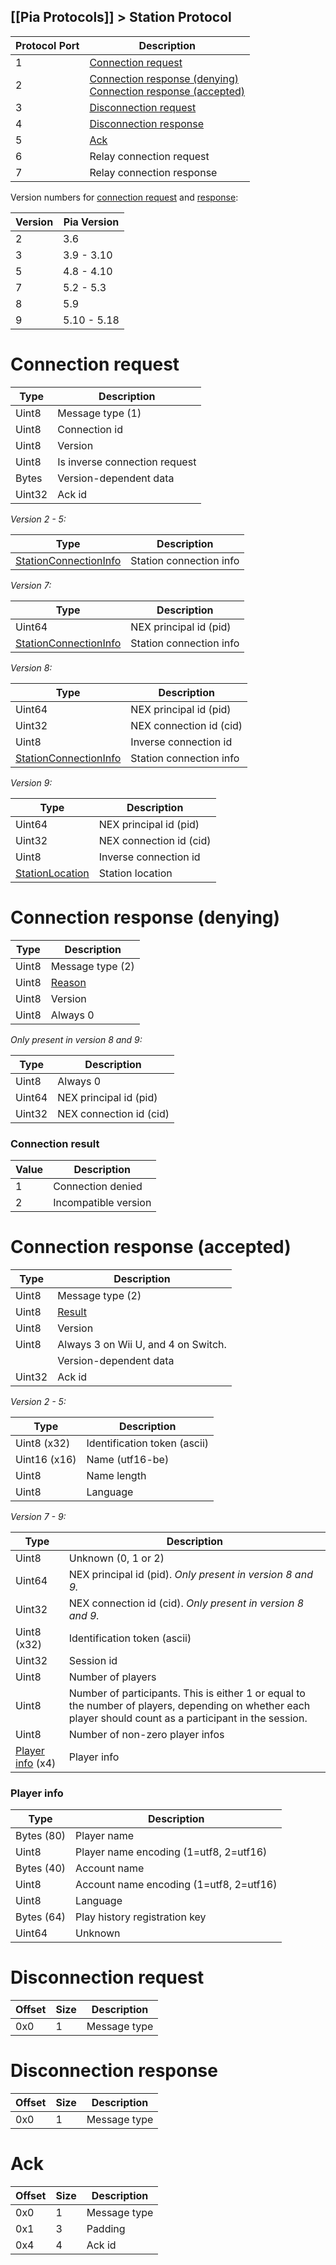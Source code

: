 [[Pia Protocols]] > Station Protocol
---

| Protocol Port | Description |
| --- | --- |
| 1 | [Connection request](#connection-request) |
| 2 | [Connection response (denying)](#connection-response-denying)<br>[Connection response (accepted)](#connection-response-accepted) |
| 3 | [Disconnection request](#disconnection-request) |
| 4 | [Disconnection response](#disconnection-response) |
| 5 | [Ack](#ack) |
| 6 | Relay connection request |
| 7 | Relay connection response |

Version numbers for [connection request](#connection-request) and [response](#connection-response):

| Version | Pia Version |
| --- | --- |
| 2 | 3.6 |
| 3 | 3.9 - 3.10 |
| 5 | 4.8 - 4.10 |
| 7 | 5.2 - 5.3 |
| 8 | 5.9 |
| 9 | 5.10 - 5.18 |

# Connection request
| Type | Description |
| --- | --- |
| Uint8 | Message type  (1) |
| Uint8 | Connection id |
| Uint8 | Version |
| Uint8 | Is inverse connection request |
| Bytes | Version-dependent data |
| Uint32 | Ack id |

*Version 2 - 5:*

| Type | Description |
| --- | --- |
| [StationConnectionInfo] | Station connection info |

*Version 7:*

| Type | Description |
| --- | --- |
| Uint64 | NEX principal id (pid) |
| [StationConnectionInfo] | Station connection info |

*Version 8:*

| Type | Description |
| --- | --- |
| Uint64 | NEX principal id (pid) |
| Uint32 | NEX connection id (cid) |
| Uint8 | Inverse connection id |
| [StationConnectionInfo] | Station connection info |

*Version 9:*

| Type | Description |
| --- | --- |
| Uint64 | NEX principal id (pid) |
| Uint32 | NEX connection id (cid) |
| Uint8 | Inverse connection id |
| [StationLocation] | Station location |

# Connection response (denying)

| Type | Description |
| --- | --- |
| Uint8 | Message type (2) |
| Uint8 | [Reason](#connection-result) |
| Uint8 | Version |
| Uint8 | Always 0 |

*Only present in version 8 and 9:*

| Type | Description |
| --- | --- |
| Uint8 | Always 0 |
| Uint64 | NEX principal id (pid) |
| Uint32 | NEX connection id (cid) |

### Connection result
| Value | Description |
| --- | --- |
| 1 | Connection denied |
| 2 | Incompatible version |

# Connection response (accepted)

| Type | Description |
| --- | --- |
| Uint8 | Message type (2) |
| Uint8 | [Result](#connection-result) |
| Uint8 | Version |
| Uint8 | Always 3 on Wii U, and 4 on Switch. |
| | Version-dependent data |
| Uint32 | Ack id |

*Version 2 - 5:*

| Type | Description |
| --- | --- |
| Uint8 (x32) | Identification token (ascii) |
| Uint16 (x16) | Name (utf16-be) |
| Uint8 | Name length |
| Uint8 | Language |

*Version 7 - 9:*

| Type | Description |
| --- | --- |
| Uint8 | Unknown (0, 1 or 2) |
| Uint64 | NEX principal id (pid). *Only present in version 8 and 9.* |
| Uint32 | NEX connection id (cid). *Only present in version 8 and 9.* |
| Uint8 (x32) | Identification token (ascii) |
| Uint32 | Session id |
| Uint8 | Number of players |
| Uint8 | Number of participants. This is either 1 or equal to the number of players, depending on whether each player should count as a participant in the session. |
| Uint8 | Number of non-zero player infos |
| [Player info](#player-info) (x4) | Player info |

### Player info
| Type | Description |
| --- | --- |
| Bytes (80) | Player name |
| Uint8 | Player name encoding (1=utf8, 2=utf16) |
| Bytes (40) | Account name |
| Uint8 | Account name encoding (1=utf8, 2=utf16) |
| Uint8 | Language |
| Bytes (64) | Play history registration key |
| Uint64 | Unknown |

# Disconnection request
| Offset | Size | Description |
| --- | --- | --- |
| 0x0 | 1 | Message type |

# Disconnection response
| Offset | Size | Description |
| --- | --- | --- |
| 0x0 | 1 | Message type |

# Ack
| Offset | Size | Description |
| --- | --- | --- |
| 0x0 | 1 | Message type |
| 0x1 | 3 | Padding |
| 0x4 | 4 | Ack id |

[StationConnectionInfo]: Pia-Types#stationconnectioninfo
[StationLocation]: Pia-Types#stationlocation
[IdentificationInfo]: Pia-Types#identificationinfo